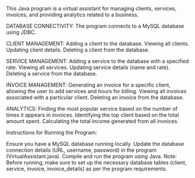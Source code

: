 This Java program is a virtual assistant for managing clients, services, invoices, and providing analytics related to a business.

DATABASE CONNECTIVITY: The program connects to a MySQL database using JDBC.

CLIENT MANAGEMENT: Adding a client to the database. Viewing all clients. Updating client details. Deleting a client from the database.

SERVICE MANAGEMENT: Adding a service to the database with a specified rate. Viewing all services. Updating service details (name and rate). Deleting a service from the database.

INVOICE MANAGEMENT: Generating an invoice for a specific client, allowing the user to add services and hours for billing. Viewing all invoices associated with a particular client. Deleting an invoice from the database.

ANALYTICS: Finding the most popular service based on the number of times it appears in invoices. Identifying the top client based on the total amount spent. Calculating the total income generated from all invoices.

Instructions for Running the Program:

Ensure you have a MySQL database running locally.
Update the database connection details (URL, username, password) in the program (VirtualAssistant.java).
Compile and run the program using Java.
Note: Before running, make sure to set up the necessary database tables (client, service, invoice, invoice_details) as per the program requirements.

